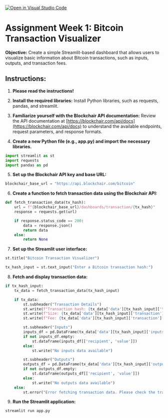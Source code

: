 [![Open in Visual Studio Code](https://classroom.github.com/assets/open-in-vscode-c66648af7eb3fe8bc4f294546bfd86ef473780cde1dea487d3c4ff354943c9ae.svg)](https://classroom.github.com/online_ide?assignment_repo_id=10635441&assignment_repo_type=AssignmentRepo)
# Assignment Week 1: Bitcoin Transaction Visualizer

**Objective:** Create a simple Streamlit-based dashboard that allows users to visualize basic information about Bitcoin transactions, such as inputs, outputs, and transaction fees.

## Instructions:

1. **Please read the instructions!**

2. **Install the required libraries:** Install Python libraries, such as requests, pandas, and streamlit.

3. **Familiarize yourself with the Blockchair API documentation:** Review the API documentation at [https://blockchair.com/api/docs](https://blockchair.com/api/docs) to understand the available endpoints, request parameters, and response formats.

4. **Create a new Python file (e.g., app.py) and import the necessary libraries.**

```python
import streamlit as st
import requests
import pandas as pd
```

5. **Set up the Blockchair API key and base URL:**

```python
blockchair_base_url = "https://api.blockchair.com/bitcoin"
```

6. **Create a function to fetch transaction data using the Blockchair API:**

```python
def fetch_transaction_data(tx_hash):
    url = f"{blockchair_base_url}/dashboards/transaction/{tx_hash}"
    response = requests.get(url)

    if response.status_code == 200:
        data = response.json()
        return data
    else:
        return None
```

7. **Set up the Streamlit user interface:**
```python
st.title("Bitcoin Transaction Visualizer")

tx_hash_input = st.text_input("Enter a Bitcoin transaction hash:")
```

8. **Fetch and display transaction data:**

```python
if tx_hash_input:
    tx_data = fetch_transaction_data(tx_hash_input)

    if tx_data:
        st.subheader("Transaction Details")
        st.write(f"Transaction hash: {tx_data['data'][tx_hash_input]['transaction']['hash']}")
        st.write(f"Size: {tx_data['data'][tx_hash_input]['transaction']['size']} bytes")
        st.write(f"Fee: {tx_data['data'][tx_hash_input]['transaction']['fee']} satoshis")

        st.subheader("Inputs")
        inputs_df = pd.DataFrame(tx_data['data'][tx_hash_input]['inputs'])
        if not inputs_df.empty:
            st.dataframe(inputs_df[['recipient', 'value']])
        else:
            st.write("No inputs data available")

        st.subheader("Outputs")
        outputs_df = pd.DataFrame(tx_data['data'][tx_hash_input]['outputs'])
        if not outputs_df.empty:
            st.dataframe(outputs_df[['recipient', 'value']])
        else:
            st.write("No outputs data available")
    else:
        st.error("Error fetching transaction data. Please check the transaction hash and try again.")
```

9. **Run the Streamlit application:**

```shell
streamlit run app.py
```

